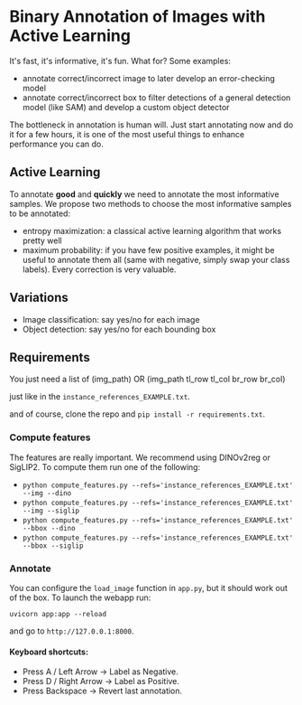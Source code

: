 
# Binary Annotation of Images with Active Learning
It's fast, it's informative, it's fun. 
What for? Some examples:
- annotate correct/incorrect image to later develop an error-checking model
- annotate correct/incorrect box to filter detections of a general detection model (like SAM) and develop a custom object detector

The bottleneck in annotation is human will. Just start annotating now and do it for a few hours, it is one of the most useful things to enhance performance you can do. 

## Active Learning
To annotate **good** and **quickly** we need to annotate the most informative samples. 
We propose two methods to choose the most informative samples to be annotated:
- entropy maximization: a classical active learning algorithm that works pretty well
- maximum probability: if you have few positive examples, it might be useful to annotate them all (same with negative, simply swap your class labels). Every correction is very valuable.

## Variations

- Image classification: say yes/no for each image
- Object detection: say yes/no for each bounding box

## Requirements
You just need a list of (img_path) OR (img_path tl_row tl_col br_row br_col)

just like in the `instance_references_EXAMPLE.txt`.

and of course, clone the repo and `pip install -r requirements.txt`.

### Compute features

The features are really important. We recommend using DINOv2reg or SigLIP2. To compute them run one of the following:
- `python compute_features.py --refs='instance_references_EXAMPLE.txt' --img --dino`
- `python compute_features.py --refs='instance_references_EXAMPLE.txt' --img --siglip`
- `python compute_features.py --refs='instance_references_EXAMPLE.txt' --bbox --dino`
- `python compute_features.py --refs='instance_references_EXAMPLE.txt' --bbox --siglip`

### Annotate
You can configure the `load_image` function in `app.py`, but it should work out of the box. To launch the webapp run: 

`uvicorn app:app --reload`

and go to `http://127.0.0.1:8000`.

#### Keyboard shortcuts:
- Press A / Left Arrow → Label as Negative.
- Press D / Right Arrow → Label as Positive.
- Press Backspace → Revert last annotation.









